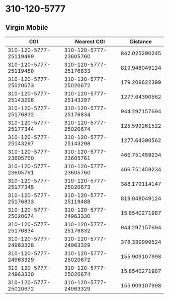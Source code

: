 # 310-120-5777
## Virgin Mobile


| CGI | Nearest CGI | Distance |
|-----|-------------|----------|
| 310-120-5777-25119489 | 310-120-5777-23605760 | 842.025290245 |
| 310-120-5777-25119488 | 310-120-5777-25176833 | 819.948049124 |
| 310-120-5777-25020673 | 310-120-5777-25020672 | 179.209622399 |
| 310-120-5777-25143298 | 310-120-5777-25143297 | 1277.64390562 |
| 310-120-5777-25176832 | 310-120-5777-25176834 | 944.297157694 |
| 310-120-5777-25177344 | 310-120-5777-25020674 | 125.599261522 |
| 310-120-5777-25143297 | 310-120-5777-25143298 | 1277.64390562 |
| 310-120-5777-23605760 | 310-120-5777-23605761 | 466.751459234 |
| 310-120-5777-23605761 | 310-120-5777-23605760 | 466.751459234 |
| 310-120-5777-25177345 | 310-120-5777-25020673 | 388.179114147 |
| 310-120-5777-25176833 | 310-120-5777-25119488 | 819.948049124 |
| 310-120-5777-25020674 | 310-120-5777-24963330 | 15.8540271987 |
| 310-120-5777-25176834 | 310-120-5777-25176832 | 944.297157694 |
| 310-120-5777-24963328 | 310-120-5777-24963329 | 378.339999524 |
| 310-120-5777-24963329 | 310-120-5777-25020672 | 155.909107998 |
| 310-120-5777-24963330 | 310-120-5777-25020674 | 15.8540271987 |
| 310-120-5777-25020672 | 310-120-5777-24963329 | 155.909107998 |
